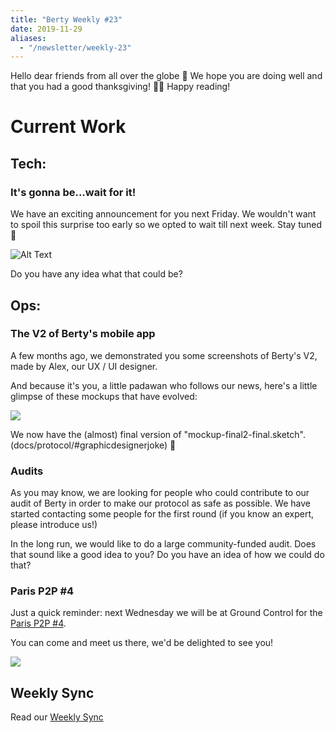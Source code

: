 ```yaml
---
title: "Berty Weekly #23"
date: 2019-11-29
aliases:
  - "/newsletter/weekly-23"
---
```


Hello dear friends from all over the globe 🧤 We hope you are doing well and that you had a good thanksgiving! 🦃🍁 Happy reading!

# Current Work

## Tech:

### It's gonna be...wait for it!
We have an exciting announcement for you next Friday. We wouldn't want to spoil this surprise too early so we opted to wait till next week. Stay tuned 🙊


![Alt Text](giphy.gif)


Do you have any idea what that could be?


## Ops:

### The V2 of Berty's mobile app
A few months ago, we demonstrated you some screenshots of Berty's V2, made by Alex, our UX / UI designer.

And because it's you, a little padawan who follows our news, here's a little glimpse of these mockups that have evolved:

![](screen-berty-v2.png)

We now have the (almost) final version of "mockup-final2-final.sketch". (docs/protocol/#graphicdesignerjoke) 🎉


### Audits
As you may know, we are looking for people who could contribute to our audit of Berty in order to make our protocol as safe as possible. We have started contacting some people for the first round (if you know an expert, please introduce us!)

In the long run, we would like to do a large community-funded audit. Does that sound like a good idea to you? Do you have an idea of how we could do that?



### Paris P2P #4
Just a quick reminder: next Wednesday we will be at Ground Control for the [Paris P2P #4](https://p2p.paris/en/event/monthly-4/).

You can come and meet us there, we'd be delighted to see you!

![](paris-p2p-4.png)

## Weekly Sync

Read our [Weekly Sync](https://github.com/berty/mgmt/blob/master/meeting-notes/2019/Q4/2019-11-29--staff-team-weekly-sync.md)
